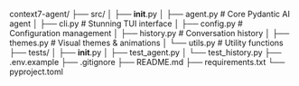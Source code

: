 context7-agent/
├── src/
│   ├── __init__.py
│   ├── agent.py           # Core Pydantic AI agent
│   ├── cli.py             # Stunning TUI interface
│   ├── config.py          # Configuration management
│   ├── history.py         # Conversation history
│   ├── themes.py          # Visual themes & animations
│   └── utils.py           # Utility functions
├── tests/
│   ├── __init__.py
│   ├── test_agent.py
│   └── test_history.py
├── .env.example
├── .gitignore
├── README.md
├── requirements.txt
└── pyproject.toml
